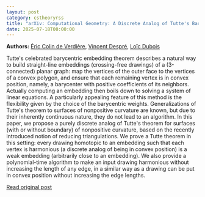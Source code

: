 ```yaml
---
layout: post
category: cstheoryrss
title: "arXiv: Computational Geometry: A Discrete Analog of Tutte's Barycentric Embeddings on Surfaces"
date: 2025-07-18T00:00:00
---
```


**Authors:** [Éric Colin de Verdière](https://dblp.uni-trier.de/search?q=%C3%89ric+Colin+de+Verdi%C3%A8re), [Vincent Despré](https://dblp.uni-trier.de/search?q=Vincent+Despr%C3%A9), [Loïc Dubois](https://dblp.uni-trier.de/search?q=Lo%C3%AFc+Dubois)

Tutte's celebrated barycentric embedding theorem describes a natural way to
build straight-line embeddings (crossing-free drawings) of a (3-connected)
planar graph: map the vertices of the outer face to the vertices of a convex
polygon, and ensure that each remaining vertex is in convex position, namely, a
barycenter with positive coefficients of its neighbors. Actually computing an
embedding then boils down to solving a system of linear equations. A
particularly appealing feature of this method is the flexibility given by the
choice of the barycentric weights. Generalizations of Tutte's theorem to
surfaces of nonpositive curvature are known, but due to their inherently
continuous nature, they do not lead to an algorithm.
In this paper, we propose a purely discrete analog of Tutte's theorem for
surfaces (with or without boundary) of nonpositive curvature, based on the
recently introduced notion of reducing triangulations. We prove a Tutte theorem
in this setting: every drawing homotopic to an embedding such that each vertex
is harmonious (a discrete analog of being in convex position) is a weak
embedding (arbitrarily close to an embedding). We also provide a
polynomial-time algorithm to make an input drawing harmonious without
increasing the length of any edge, in a similar way as a drawing can be put in
convex position without increasing the edge lengths.

[Read original post](http://arxiv.org/abs/2507.13096v1)
